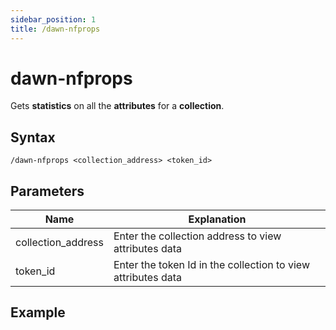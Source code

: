 ```yaml
---
sidebar_position: 1
title: /dawn-nfprops
---
```


# dawn-nfprops

Gets **statistics** on all the **attributes** for a **collection**.

## Syntax

`/dawn-nfprops <collection_address> <token_id>`

## Parameters

| Name               | Explanation                                                  |
| ------------------ | ------------------------------------------------------------ |
| collection_address | Enter the collection address to view attributes data         |
| token_id           | Enter the token Id in the collection to view attributes data |

## Example
